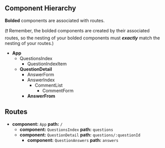 ## Component Hierarchy

**Bolded** components are associated with routes.

(:exclamation: Remember, the bolded components are created by their
associated routes, so the nesting of your bolded components must
_**exactly**_ match the nesting of your routes.)

* **App**
  * QuestionsIndex
    * QuestionIndexItem
  * **QuestionDetail**
    * AnswerForm
    * AnswerIndex
      * CommentList
        * CommentForm
    * **AnswerFrom**

## Routes

* **component:** `App` **path:** `/`
  * **component:** `QuestionsIndex` **path:** `questions`
  * **component:** `QuestionDetail` **path:** `questions/:questionId`
    * **component:** `QuestionAnswers` **path:** `answers`
